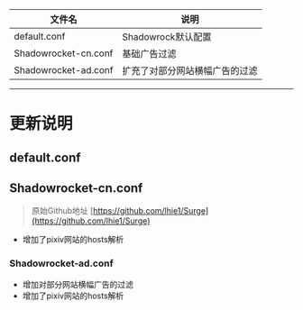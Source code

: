 | 文件名 | 说明 |
| --- | --- |
| default.conf | Shadowrock默认配置 |
| Shadowrocket-cn.conf | 基础广告过滤 |
| Shadowrocket-ad.conf | 扩充了对部分网站横幅广告的过滤 |
---
# 更新说明

## default.conf

## Shadowrocket-cn.conf
> 原始Github地址 [https://github.com/lhie1/Surge](https://github.com/lhie1/Surge)

- 增加了pixiv网站的hosts解析


### Shadowrocket-ad.conf
- 增加对部分网站横幅广告的过滤
- 增加了pixiv网站的hosts解析



